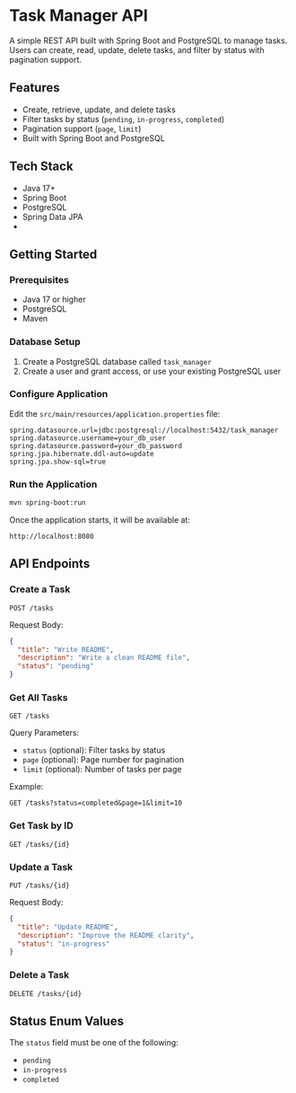 # Task Manager API

A simple REST API built with Spring Boot and PostgreSQL to manage tasks. Users can create, read, update, delete tasks, and filter by status with pagination support.

## Features

- Create, retrieve, update, and delete tasks
- Filter tasks by status (`pending`, `in-progress`, `completed`)
- Pagination support (`page`, `limit`)
- Built with Spring Boot and PostgreSQL

## Tech Stack

- Java 17+
- Spring Boot
- PostgreSQL
- Spring Data JPA
- 
## Getting Started

### Prerequisites

- Java 17 or higher
- PostgreSQL
- Maven

### Database Setup

1. Create a PostgreSQL database called `task_manager`
2. Create a user and grant access, or use your existing PostgreSQL user

### Configure Application

Edit the `src/main/resources/application.properties` file:

```properties
spring.datasource.url=jdbc:postgresql://localhost:5432/task_manager
spring.datasource.username=your_db_user
spring.datasource.password=your_db_password
spring.jpa.hibernate.ddl-auto=update
spring.jpa.show-sql=true
```

### Run the Application

```bash
mvn spring-boot:run
```

Once the application starts, it will be available at:

```
http://localhost:8080
```

## API Endpoints

### Create a Task

```
POST /tasks
```

Request Body:
```json
{
  "title": "Write README",
  "description": "Write a clean README file",
  "status": "pending"
}
```

### Get All Tasks

```
GET /tasks
```

Query Parameters:
- `status` (optional): Filter tasks by status
- `page` (optional): Page number for pagination
- `limit` (optional): Number of tasks per page

Example:
```
GET /tasks?status=completed&page=1&limit=10
```

### Get Task by ID

```
GET /tasks/{id}
```

### Update a Task

```
PUT /tasks/{id}
```

Request Body:
```json
{
  "title": "Update README",
  "description": "Improve the README clarity",
  "status": "in-progress"
}
```

### Delete a Task

```
DELETE /tasks/{id}
```

## Status Enum Values

The `status` field must be one of the following:

- `pending`
- `in-progress`
- `completed`
